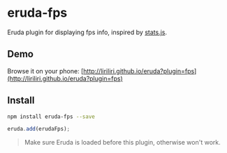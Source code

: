 # eruda-fps

Eruda plugin for displaying fps info, inspired by
[stats.js](https://github.com/mrdoob/stats.js/).

## Demo

Browse it on your phone: 
[http://liriliri.github.io/eruda?plugin=fps](http://liriliri.github.io/eruda?plugin=fps)

## Install

```bash
npm install eruda-fps --save
```

```javascript
eruda.add(erudaFps);
```

> Make sure Eruda is loaded before this plugin, otherwise won't work.
